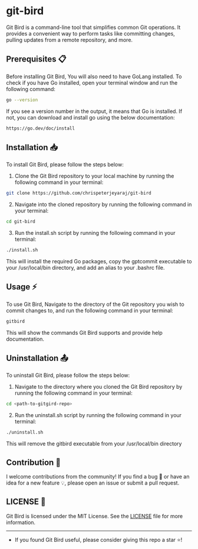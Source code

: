 # git-bird
Git Bird is a command-line tool that simplifies common Git operations. It provides a convenient way to perform tasks like committing changes, pulling updates from a remote repository, and more.

## Prerequisites :clipboard:

Before installing Git Bird, You will also need to have GoLang installed. To check if you have Go installed, open your terminal window and run the following command:
```sh
go --version
```

If you see a version number in the output, it means that Go is installed. If not, you can download and install go using the below documentation:
```sh
https://go.dev/doc/install
```
## Installation :inbox_tray:
To install Git Bird, please follow the steps below:
1. Clone the Git Bird repository to your local machine by running the following command in your terminal:
```sh
git clone https://github.com/chrispeterjeyaraj/git-bird
```
2. Navigate into the cloned repository by running the following command in your terminal:
```sh
cd git-bird
```
3. Run the install.sh script by running the following command in your terminal:
```sh
./install.sh
```
This will install the required Go packages, copy the gptcommit executable to your /usr/local/bin directory, and add an alias to your .bashrc file.

## Usage :zap:
To use Git Bird, Navigate to the directory of the Git repository you wish to commit changes to, and run the following command in your terminal:
```sh
gitbird

```
This will show the commands Git Bird supports and provide help documentation.

## Uninstallation :outbox_tray:
To uninstall Git Bird, please follow the steps below:
1. Navigate to the directory where you cloned the Git Bird repository by running the following command in your terminal:
```sh
cd <path-to-gitgird-repo>
```
2. Run the uninstall.sh script by running the following command in your terminal:
```sh
./uninstall.sh
```
This will remove the gitbird executable from your /usr/local/bin directory

## Contribution :raised_hands:
I welcome contributions from the community! If you find a bug 🐛 or have an idea for a new feature 💡, please open an issue or submit a pull request.

## LICENSE :scroll:
Git Bird is licensed under the MIT License. See the [LICENSE](./LICENSE) file for more information.

----------
- If you found Git Bird useful, please consider giving this repo a star ⭐️!

